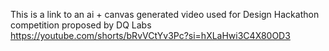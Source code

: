 This is a link to an ai + canvas generated video used for Design Hackathon competition proposed by DQ Labs https://youtube.com/shorts/bRvVCtYv3Pc?si=hXLaHwi3C4X80OD3
